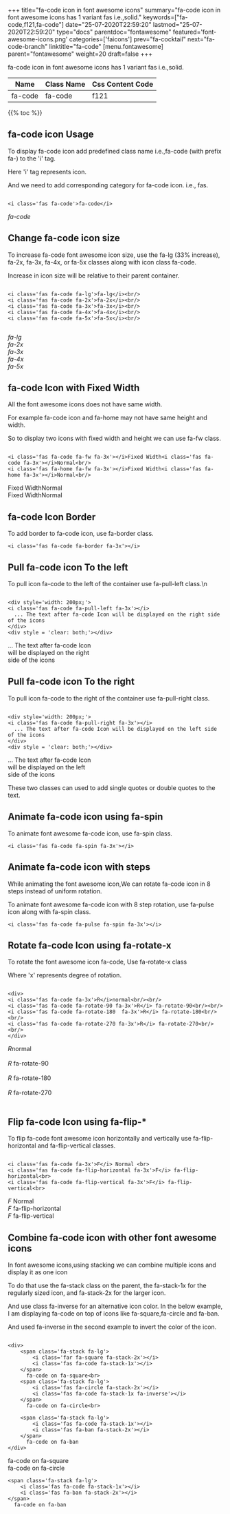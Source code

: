 +++
title="fa-code icon in font awesome icons"
summary="fa-code icon in font awesome icons has 1 variant fas i.e.,solid."
keywords=["fa-code,f121,fa-code"]
date="25-07-2020T22:59:20"
lastmod="25-07-2020T22:59:20"
type="docs"
parentdoc="fontawesome"
featured='font-awesome-icons.png'
categories=['faicons']
prev="fa-cocktail"
next="fa-code-branch"
linktitle="fa-code"
[menu.fontawesome]
parent="fontawesome"
weight=20
draft=false
+++


fa-code icon in font awesome icons has 1 variant fas i.e.,solid.

<div class='table-responsive'><table class='table'><thead><tr><th>Name</th><th>Class Name</th><th>Css Content Code</th></tr></thead><tbody><tr><td>fa-code</td><td>fa-code</td><td>f121</td></tr></tbody></table></div>


{{% toc %}}


## fa-code icon Usage

To display fa-code icon add predefined class name i.e.,fa-code (with prefix fa-) to the 'i' tag.

Here 'i' tag represents icon.

And we need to add corresponding category for fa-code icon. i.e., fas.


```

<i class='fas fa-code'>fa-code</i>
```

<i class='fas fa-code'>fa-code</i>




## Change fa-code icon size
To increase fa-code font awesome icon size, use the fa-lg (33% increase), fa-2x, fa-3x, fa-4x, or fa-5x classes along with icon class fa-code.

Increase in icon size will be relative to their parent container. 

```

<i class='fas fa-code fa-lg'>fa-lg</i><br/>
<i class='fas fa-code fa-2x'>fa-2x</i><br/>
<i class='fas fa-code fa-3x'>fa-3x</i><br/>
<i class='fas fa-code fa-4x'>fa-4x</i><br/>
<i class='fas fa-code fa-5x'>fa-5x</i><br/>
            
```

<i class='fas fa-code fa-lg'>fa-lg</i><br/>
<i class='fas fa-code fa-2x'>fa-2x</i><br/>
<i class='fas fa-code fa-3x'>fa-3x</i><br/>
<i class='fas fa-code fa-4x'>fa-4x</i><br/>
<i class='fas fa-code fa-5x'>fa-5x</i><br/>
            



## fa-code Icon with Fixed Width 

All the font awesome icons does not have same width.

For example fa-code icon and fa-home may not have same height and width.

So to display two icons with fixed width and height we can use fa-fw class.


```

<i class='fas fa-code fa-fw fa-3x'></i>Fixed Width<i class='fas fa-code fa-3x'></i>Normal<br/>
<i class='fas fa-home fa-fw fa-3x'></i>Fixed Width<i class='fas fa-home fa-3x'></i>Normal<br/>
```

<i class='fas fa-code fa-fw fa-3x'></i>Fixed Width<i class='fas fa-code fa-3x'></i>Normal<br/>
<i class='fas fa-home fa-fw fa-3x'></i>Fixed Width<i class='fas fa-home fa-3x'></i>Normal<br/>



## fa-code Icon Border 

To add border to fa-code icon, use fa-border class.


```
<i class='fas fa-code fa-border fa-3x'></i>

```
<i class='fas fa-code fa-border fa-3x'></i>





## Pull fa-code icon To the left

To pull icon fa-code to the left of the container use fa-pull-left class.\n

```

<div style='width: 200px;'>
<i class='fas fa-code fa-pull-left fa-3x'></i>
  ... The text after fa-code Icon will be displayed on the right side of the icons
</div>
<div style = 'clear: both;'></div>
```

<div style='width: 200px;'>
<i class='fas fa-code fa-pull-left fa-3x'></i>
  ... The text after fa-code Icon will be displayed on the right side of the icons
</div>
<div style = 'clear: both;'></div>




## Pull fa-code icon To the right
To pull icon fa-code to the right of the container use fa-pull-right class.

```

<div style='width: 200px;'>
<i class='fas fa-code fa-pull-right fa-3x'></i>
  ... The text after fa-code Icon will be displayed on the left side of the icons
</div>
<div style = 'clear: both;'></div>
```

<div style='width: 200px;'>
<i class='fas fa-code fa-pull-right fa-3x'></i>
  ... The text after fa-code Icon will be displayed on the left side of the icons
</div>
<div style = 'clear: both;'></div>

These two classes can used to add single quotes or double quotes to the text.


## Animate fa-code icon using fa-spin
To animate font awesome fa-code icon, use fa-spin class.

```
<i class='fas fa-code fa-spin fa-3x'></i>
```
<i class='fas fa-code fa-spin fa-3x'></i>




## Animate fa-code icon with steps
While animating the font awesome icon,We can rotate fa-code icon in 8 steps instead of uniform rotation.

To animate font awesome fa-code icon with 8 step rotation, use fa-pulse icon along with fa-spin class.


```
<i class='fas fa-code fa-pulse fa-spin fa-3x'></i>

```
<i class='fas fa-code fa-pulse fa-spin fa-3x'></i>





## Rotate fa-code Icon using fa-rotate-x
To rotate the font awesome icon fa-code, Use fa-rotate-x class

Where 'x' represents degree of rotation.


```

<div>
<i class='fas fa-code fa-3x'>R</i>normal<br/><br/>
<i class='fas fa-code fa-rotate-90 fa-3x'>R</i> fa-rotate-90<br/><br/> 
<i class='fas fa-code fa-rotate-180  fa-3x'>R</i> fa-rotate-180<br/><br/> 
<i class='fas fa-code fa-rotate-270 fa-3x'>R</i> fa-rotate-270<br/><br/>
</div>
```

<div>
<i class='fas fa-code fa-3x'>R</i>normal<br/><br/>
<i class='fas fa-code fa-rotate-90 fa-3x'>R</i> fa-rotate-90<br/><br/> 
<i class='fas fa-code fa-rotate-180  fa-3x'>R</i> fa-rotate-180<br/><br/> 
<i class='fas fa-code fa-rotate-270 fa-3x'>R</i> fa-rotate-270<br/><br/>
</div>




## Flip fa-code Icon using fa-flip-*
To flip fa-code font awesome icon horizontally and vertically use fa-flip-horizontal and fa-flip-vertical classes. 

```

<i class='fas fa-code fa-3x'>F</i> Normal <br>
<i class='fas fa-code fa-flip-horizontal fa-3x'>F</i> fa-flip-horizontal<br>
<i class='fas fa-code fa-flip-vertical fa-3x'>F</i> fa-flip-vertical<br>
```

<i class='fas fa-code fa-3x'>F</i> Normal <br>
<i class='fas fa-code fa-flip-horizontal fa-3x'>F</i> fa-flip-horizontal<br>
<i class='fas fa-code fa-flip-vertical fa-3x'>F</i> fa-flip-vertical<br>




## Combine fa-code icon with other font awesome icons
In font awesome icons,using stacking we can combine multiple icons and display it as one icon 

To do that use the fa-stack class on the parent, the fa-stack-1x for the regularly sized icon, and fa-stack-2x for the larger icon.

And use class fa-inverse for an alternative icon color. 
In the below example, I am displaying fa-code on top of icons like fa-square,fa-circle and fa-ban.

And used fa-inverse in the second example to invert the color of the icon.

```

<div>
    <span class='fa-stack fa-lg'>
        <i class='far fa-square fa-stack-2x'></i>
        <i class='fas fa-code fa-stack-1x'></i>
    </span>
      fa-code on fa-square<br>
    <span class='fa-stack fa-lg'>
        <i class='fas fa-circle fa-stack-2x'></i>
        <i class='fas fa-code fa-stack-1x fa-inverse'></i>
    </span>
      fa-code on fa-circle<br>

    <span class='fa-stack fa-lg'>
        <i class='fas fa-code fa-stack-1x'></i>
        <i class='fas fa-ban fa-stack-2x'></i>
    </span>
      fa-code on fa-ban
</div>
```

<div>
    <span class='fa-stack fa-lg'>
        <i class='far fa-square fa-stack-2x'></i>
        <i class='fas fa-code fa-stack-1x'></i>
    </span>
      fa-code on fa-square<br>
    <span class='fa-stack fa-lg'>
        <i class='fas fa-circle fa-stack-2x'></i>
        <i class='fas fa-code fa-stack-1x fa-inverse'></i>
    </span>
      fa-code on fa-circle<br>

    <span class='fa-stack fa-lg'>
        <i class='fas fa-code fa-stack-1x'></i>
        <i class='fas fa-ban fa-stack-2x'></i>
    </span>
      fa-code on fa-ban
</div>






